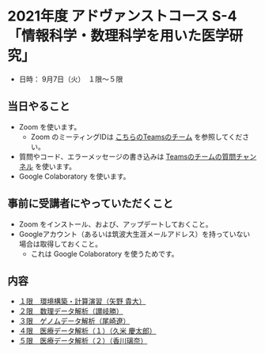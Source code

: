 # 2021年度 アドヴァンストコース S-4 「情報科学・数理科学を用いた医学研究」

- 日時： 9月7日（火）　１限〜５限

## 当日やること

- Zoom を使います。
  - Zoom のミーティングIDは [こちらのTeamsのチーム](https://teams.microsoft.com/l/channel/19%3arb_ceU8rgCj9829ug3ZSwPIJFzzAOHu_kkofGin04cs1%40thread.tacv2/%25E4%25B8%2580%25E8%2588%25AC?groupId=eccbb666-4007-4ab5-b57c-0b0276ee53c6&tenantId=9e5b5dfd-669d-4ef8-b240-4229cbf4a83d) を参照してください。
- 質問やコード、エラーメッセージの書き込みは [Teamsのチームの質問チャンネル](https://teams.microsoft.com/l/channel/19%3a4a05368ed11a4ce5b137eb7fe91de603%40thread.tacv2/%25E8%25B3%25AA%25E5%2595%258F%25EF%25BC%2588%25E3%2581%25AA%25E3%2582%2593%25E3%2581%25A7%25E3%2582%2582%25EF%25BC%2589?groupId=eccbb666-4007-4ab5-b57c-0b0276ee53c6&tenantId=9e5b5dfd-669d-4ef8-b240-4229cbf4a83d) を使います。
- Google Colaboratory を使います。

## 事前に受講者にやっていただくこと

- Zoom をインストール、および、アップデートしておくこと。
- Googleアカウント（あるいは筑波大生涯メールアドレス）を持っていない場合は取得しておくこと。
  - これは Google Colaboratory を使うためです。

## 内容

- [１限　環境構築・計算演習（矢野 貴大）](1/)
- [２限　数理データ解析（讃岐勝）](2/)
- [３限　ゲノムデータ解析（尾崎遼）](3/)
- [４限　医療データ解析（１）（久米 慶太郎）](4/)
- [５限　医療データ解析（２）（香川璃奈）](5/)
